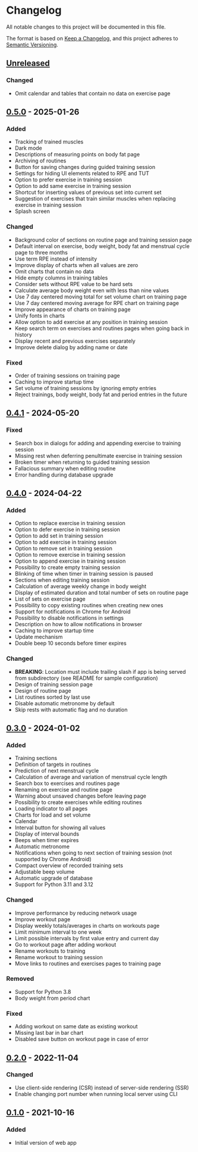 # Changelog

All notable changes to this project will be documented in this file.

The format is based on [Keep a Changelog](https://keepachangelog.com/en/1.0.0/),
and this project adheres to [Semantic Versioning](https://semver.org/spec/v2.0.0.html).

## [Unreleased]

### Changed

- Omit calendar and tables that contain no data on exercise page

## [0.5.0] - 2025-01-26

### Added

- Tracking of trained muscles
- Dark mode
- Descriptions of measuring points on body fat page
- Archiving of routines
- Button for saving changes during guided training session
- Settings for hiding UI elements related to RPE and TUT
- Option to prefer exercise in training session
- Option to add same exercise in training session
- Shortcut for inserting values of previous set into current set
- Suggestion of exercises that train similar muscles when replacing exercise in training session
- Splash screen

### Changed

- Background color of sections on routine page and training session page
- Default interval on exercise, body weight, body fat and menstrual cycle page to three months
- Use term RPE instead of intensity
- Improve display of charts when all values are zero
- Omit charts that contain no data
- Hide empty columns in training tables
- Consider sets without RPE value to be hard sets
- Calculate average body weight even with less than nine values
- Use 7 day centered moving total for set volume chart on training page
- Use 7 day centered moving average for RPE chart on training page
- Improve appearance of charts on training page
- Unify fonts in charts
- Allow option to add exercise at any position in training session
- Keep search term on exercises and routines pages when going back in history
- Display recent and previous exercises separately
- Improve delete dialog by adding name or date

### Fixed

- Order of training sessions on training page
- Caching to improve startup time
- Set volume of training sessions by ignoring empty entries
- Reject trainings, body weight, body fat and period entries in the future

## [0.4.1] - 2024-05-20

### Fixed

- Search box in dialogs for adding and appending exercise to training session
- Missing rest when deferring penultimate exercise in training session
- Broken timer when returning to guided training session
- Fallacious summary when editing routine
- Error handling during database upgrade

## [0.4.0] - 2024-04-22

### Added

- Option to replace exercise in training session
- Option to defer exercise in training session
- Option to add set in training session
- Option to add exercise in training session
- Option to remove set in training session
- Option to remove exercise in training session
- Option to append exercise in training session
- Possibility to create empty training session
- Blinking of time when timer in training session is paused
- Sections when editing training session
- Calculation of average weekly change in body weight
- Display of estimated duration and total number of sets on routine page
- List of sets on exercise page
- Possibility to copy existing routines when creating new ones
- Support for notifications in Chrome for Android
- Possibility to disable notifications in settings
- Description on how to allow notifications in browser
- Caching to improve startup time
- Update mechanism
- Double beep 10 seconds before timer expires

### Changed

- **BREAKING**: Location must include trailing slash if app is being served from subdirectory (see README for sample configuration)
- Design of training session page
- Design of routine page
- List routines sorted by last use
- Disable automatic metronome by default
- Skip rests with automatic flag and no duration

## [0.3.0] - 2024-01-02

### Added

- Training sections
- Definition of targets in routines
- Prediction of next menstrual cycle
- Calculation of average and variation of menstrual cycle length
- Search box to exercises and routines page
- Renaming on exercise and routine page
- Warning about unsaved changes before leaving page
- Possibility to create exercises while editing routines
- Loading indicator to all pages
- Charts for load and set volume
- Calendar
- Interval button for showing all values
- Display of interval bounds
- Beeps when timer expires
- Automatic metronome
- Notifications when going to next section of training session (not supported by Chrome Android)
- Compact overview of recorded training sets
- Adjustable beep volume
- Automatic upgrade of database
- Support for Python 3.11 and 3.12

### Changed

- Improve performance by reducing network usage
- Improve workout page
- Display weekly totals/averages in charts on workouts page
- Limit minimum interval to one week
- Limit possible intervals by first value entry and current day
- Go to workout page after adding workout
- Rename workouts to training
- Rename workout to training session
- Move links to routines and exercises pages to training page

### Removed

- Support for Python 3.8
- Body weight from period chart

### Fixed

- Adding workout on same date as existing workout
- Missing last bar in bar chart
- Disabled save button on workout page in case of error

## [0.2.0] - 2022-11-04

### Changed

- Use client-side rendering (CSR) instead of server-side rendering (SSR)
- Enable changing port number when running local server using CLI

## [0.1.0] - 2021-10-16

### Added

- Initial version of web app

[Unreleased]: https://github.com/treiher/valens/compare/v0.5.0...HEAD
[0.5.0]: https://github.com/treiher/valens/compare/v0.4.1...v0.5.0
[0.4.1]: https://github.com/treiher/valens/compare/v0.4.0...v0.4.1
[0.4.0]: https://github.com/treiher/valens/compare/v0.3.0...v0.4.0
[0.3.0]: https://github.com/treiher/valens/compare/v0.2.0...v0.3.0
[0.2.0]: https://github.com/treiher/valens/compare/v0.1.0...v0.2.0
[0.1.0]: https://github.com/treiher/valens/compare/1b1733763a5f904886da9d49ea545a527f11e17f...v0.1.0
